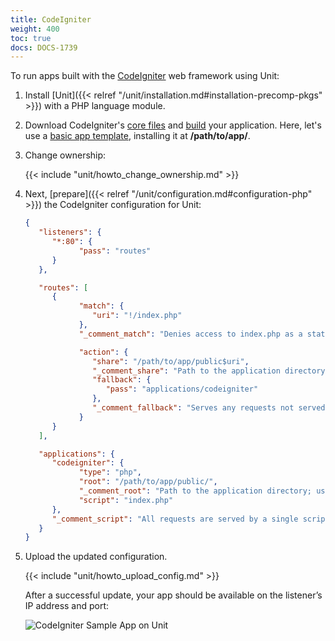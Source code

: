 ```yaml
---
title: CodeIgniter
weight: 400
toc: true
docs: DOCS-1739
---
```


To run apps built with the [CodeIgniter](https://codeigniter.com) web
framework using Unit:

1. Install [Unit]({{< relref "/unit/installation.md#installation-precomp-pkgs" >}}) with a PHP language module.

2. Download CodeIgniter's [core files](https://codeigniter.com/user_guide/installation/index.html) and [build](https://codeigniter.com/user_guide/tutorial/index.html) your application.
   Here, let's use a [basic app template](https://forum.codeigniter.com/thread-73103.html), installing it at
   **/path/to/app/**.

3. Change ownership:

   {{< include "unit/howto_change_ownership.md" >}}


4. Next, [prepare]({{< relref "/unit/configuration.md#configuration-php" >}})
   the CodeIgniter configuration for Unit:

   ```json
   {
      "listeners": {
         "*:80": {
               "pass": "routes"
         }
      },

      "routes": [
         {
               "match": {
                  "uri": "!/index.php"
               },
               "_comment_match": "Denies access to index.php as a static file",

               "action": {
                  "share": "/path/to/app/public$uri",
                  "_comment_share": "Path to the application directory; use a real path in your configuration",
                  "fallback": {
                     "pass": "applications/codeigniter"
                  },
                  "_comment_fallback": "Serves any requests not served with the 'share' immediately above"
               }
         }
      ],

      "applications": {
         "codeigniter": {
               "type": "php",
               "root": "/path/to/app/public/",
               "_comment_root": "Path to the application directory; use a real path in your configuration",
               "script": "index.php"
         },
         "_comment_script": "All requests are served by a single script"
      }
   }
   ```

5. Upload the updated configuration.

   {{< include "unit/howto_upload_config.md" >}}

   After a successful update, your app should be available on the listener’s IP
   address and port:

   ![CodeIgniter Sample App on Unit](/unit/images/codeigniter.png)
